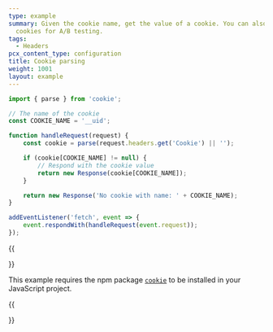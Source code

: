 ```yaml
---
type: example
summary: Given the cookie name, get the value of a cookie. You can also use
  cookies for A/B testing.
tags:
  - Headers
pcx_content_type: configuration
title: Cookie parsing
weight: 1001
layout: example
---
```


```js
import { parse } from 'cookie';

// The name of the cookie
const COOKIE_NAME = '__uid';

function handleRequest(request) {
	const cookie = parse(request.headers.get('Cookie') || '');

	if (cookie[COOKIE_NAME] != null) {
		// Respond with the cookie value
		return new Response(cookie[COOKIE_NAME]);
	}

	return new Response('No cookie with name: ' + COOKIE_NAME);
}

addEventListener('fetch', event => {
	event.respondWith(handleRequest(event.request));
});
```

{{<Aside type="note" header="External dependencies">}}

This example requires the npm package [`cookie`](https://www.npmjs.com/package/cookie) to be installed in your JavaScript project.

{{</Aside>}}
